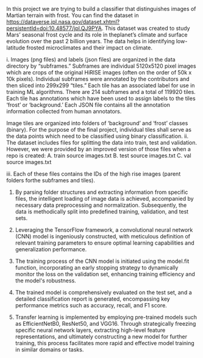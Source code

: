In this project we are trying to build a classifier that distinguishes images of Martian terrain with frost. You can find the dataset in https://dataverse.jpl.nasa.gov/dataset.xhtml?persistentId=doi:10.48577/jpl.QJ9PYA.
This dataset was created to study Mars’ seasonal frost cycle and its role in theplanet’s climate and surface evolution over the past 2 billion years. The data helps in identifying low-latitude frosted microclimates and their impact on climate.

i. Images (png files) and labels (json files) are organized in the data directory by “subframes.” Subframes are individual 5120x5120 pixel images which are
crops of the original HiRISE images (often on the order of 50k x 10k pixels).
Individual subframes were annotated by the contributors and then sliced into 299x299 “tiles.” Each tile has an associated label for use in training ML
algorithms. There are 214 subframes and a total of 119920 tiles. Each tile has annotations which have been used to assign labels to the tiles ‘frost’ or ‘background.’
Each JSON file contains all the annotation information collected from human annotators.

Image tiles are organized into folders of ‘background’ and ‘frost’ classes (binary). For the purpose of the final project, individual tiles shall serve as the
data points which need to be classified using binary classification.
ii. The dataset includes files for splitting the data into train, test and validation.
However, we were provided by an improved version of those files when a repo is created:
A. train source images.txt
B. test source images.txt
C. val source images.txt

iii. Each of these files contains the IDs of the high rise images (parent folders forthe subframes and tiles).

1. By parsing folder structures and extracting information from specific files, the intelligent loading of image data is achieved, accompanied by necessary data preprocessing and normalization. Subsequently, the data is methodically split into predefined training, validation, and test sets.

2. Leveraging the TensorFlow framework, a convolutional neural network (CNN) model is ingeniously constructed, with meticulous definition of relevant training parameters to ensure optimal learning capabilities and generalization performance.

3. The training process of the CNN model is initiated using the model.fit function, incorporating an early stopping strategy to dynamically monitor the loss on the validation set, enhancing training efficiency and the model's robustness.

4. The trained model is comprehensively evaluated on the test set, and a detailed classification report is generated, encompassing key performance metrics such as accuracy, recall, and F1 score.

5. Transfer learning is implemented by employing pre-trained models such as EfficientNetB0, ResNet50, and VGG16. Through strategically freezing specific neural network layers, extracting high-level feature representations, and ultimately constructing a new model for further training, this process facilitates more rapid and effective model training in similar domains or tasks.